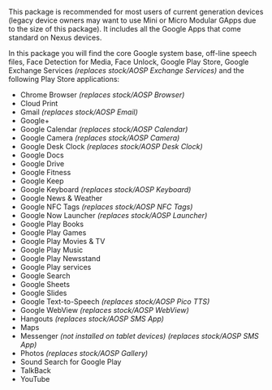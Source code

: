 This package is recommended for most users of current generation devices (legacy device owners may want to use Mini or Micro Modular GApps due to the size of this package). It includes all the Google Apps that come standard on Nexus devices.

In this package you will find the core Google system base, off-line speech files, Face Detection for Media, Face Unlock, Google Play Store, Google Exchange Services _(replaces stock/AOSP Exchange Services)_ and the following Play Store applications:

* Chrome Browser _(replaces stock/AOSP Browser)_
* Cloud Print
* Gmail _(replaces stock/AOSP Email)_
* Google+
* Google Calendar _(replaces stock/AOSP Calendar)_
* Google Camera _(replaces stock/AOSP Camera)_
* Google Desk Clock _(replaces stock/AOSP Desk Clock)_
* Google Docs
* Google Drive
* Google Fitness
* Google Keep
* Google Keyboard _(replaces stock/AOSP Keyboard)_
* Google News & Weather
* Google NFC Tags _(replaces stock/AOSP NFC Tags)_
* Google Now Launcher _(replaces stock/AOSP Launcher)_
* Google Play Books
* Google Play Games
* Google Play Movies & TV
* Google Play Music
* Google Play Newsstand
* Google Play services
* Google Search
* Google Sheets
* Google Slides
* Google Text-to-Speech _(replaces stock/AOSP Pico TTS)_
* Google WebView _(replaces stock/AOSP WebView)_
* Hangouts _(replaces stock/AOSP SMS App)_
* Maps
* Messenger _(not installed on tablet devices) (replaces stock/AOSP SMS App)_
* Photos _(replaces stock/AOSP Gallery)_
* Sound Search for Google Play
* TalkBack
* YouTube